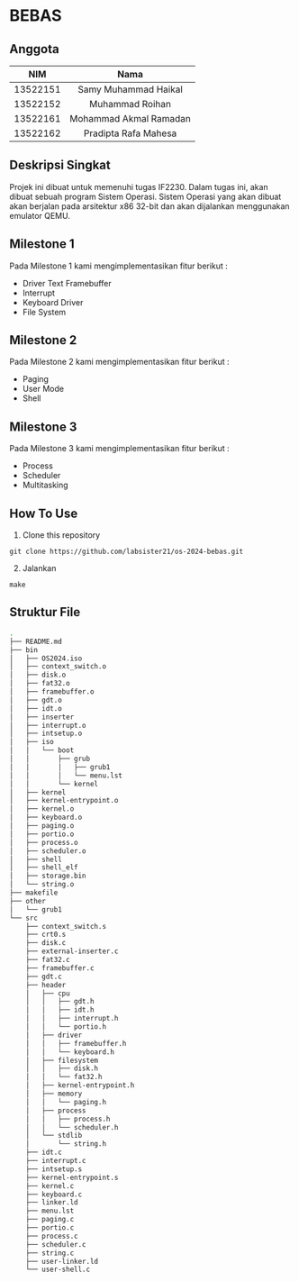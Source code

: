 # BEBAS
## Anggota
| NIM | Nama |
| :---: | :---: |
| 13522151 | Samy Muhammad Haikal |
| 13522152 | Muhammad Roihan  |
| 13522161 | Mohammad Akmal Ramadan |
| 13522162 | Pradipta Rafa Mahesa |
## Deskripsi Singkat
Projek ini dibuat untuk memenuhi tugas IF2230. Dalam tugas ini, akan dibuat sebuah program Sistem Operasi. Sistem Operasi yang akan dibuat akan berjalan pada arsitektur x86 32-bit dan akan dijalankan menggunakan emulator QEMU.
## Milestone 1
Pada Milestone 1 kami mengimplementasikan fitur berikut :
- Driver Text Framebuffer
- Interrupt
- Keyboard Driver
- File System
## Milestone 2
Pada Milestone 2 kami mengimplementasikan fitur berikut :
- Paging
- User Mode
- Shell
## Milestone 3
Pada Milestone 3 kami mengimplementasikan fitur berikut :
- Process
- Scheduler
- Multitasking
## How To Use
1. Clone this repository
```
git clone https://github.com/labsister21/os-2024-bebas.git
```
2. Jalankan
```
make
```
## Struktur File
``` bash
.
├── README.md
├── bin
│   ├── OS2024.iso
│   ├── context_switch.o
│   ├── disk.o
│   ├── fat32.o
│   ├── framebuffer.o
│   ├── gdt.o
│   ├── idt.o
│   ├── inserter
│   ├── interrupt.o
│   ├── intsetup.o
│   ├── iso
│   │   └── boot
│   │       ├── grub
│   │       │   ├── grub1
│   │       │   └── menu.lst
│   │       └── kernel
│   ├── kernel
│   ├── kernel-entrypoint.o
│   ├── kernel.o
│   ├── keyboard.o
│   ├── paging.o
│   ├── portio.o
│   ├── process.o
│   ├── scheduler.o
│   ├── shell
│   ├── shell_elf
│   ├── storage.bin
│   └── string.o
├── makefile
├── other
│   └── grub1
└── src
    ├── context_switch.s
    ├── crt0.s
    ├── disk.c
    ├── external-inserter.c
    ├── fat32.c
    ├── framebuffer.c
    ├── gdt.c
    ├── header
    │   ├── cpu
    │   │   ├── gdt.h
    │   │   ├── idt.h
    │   │   ├── interrupt.h
    │   │   └── portio.h
    │   ├── driver
    │   │   ├── framebuffer.h
    │   │   └── keyboard.h
    │   ├── filesystem
    │   │   ├── disk.h
    │   │   └── fat32.h
    │   ├── kernel-entrypoint.h
    │   ├── memory
    │   │   └── paging.h
    │   ├── process
    │   │   ├── process.h
    │   │   └── scheduler.h
    │   └── stdlib
    │       └── string.h
    ├── idt.c
    ├── interrupt.c
    ├── intsetup.s
    ├── kernel-entrypoint.s
    ├── kernel.c
    ├── keyboard.c
    ├── linker.ld
    ├── menu.lst
    ├── paging.c
    ├── portio.c
    ├── process.c
    ├── scheduler.c
    ├── string.c
    ├── user-linker.ld
    └── user-shell.c
``` 
